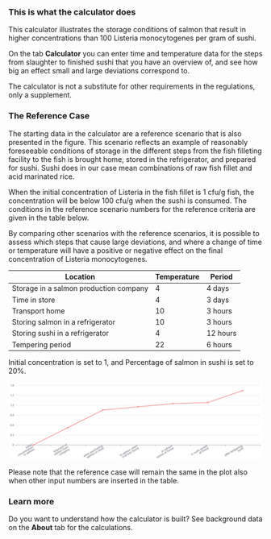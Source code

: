 ### This is what the calculator does

This calculator illustrates the storage conditions of salmon that result in higher concentrations than 100 Listeria monocytogenes per gram of sushi.

On the tab __Calculator__ you can enter time and temperature data for the steps from slaughter to finished sushi that you have an overview of, and see how big an effect small and large deviations correspond to. 

The calculator is not a substitute for other requirements in the regulations, only a supplement.

### The Reference Case

The starting data in the calculator are a reference scenario that is also presented in the figure. This scenario reflects an example of reasonably foreseeable conditions of storage in the different steps from the fish filleting facility to the fish is brought home, stored in the refrigerator, and prepared for sushi. Sushi does in our case mean combinations of raw fish fillet and acid marinated rice.  

When the initial concentration of Listeria in the fish fillet is 1 cfu/g fish, the concentration will be below 100 cfu/g when the sushi is consumed. The conditions in the reference scenario numbers for the reference criteria are given in the table below. 

By comparing other scenarios with the reference scenarios, it is possible to assess which steps that cause large deviations, and where a change of time or temperature will have a positive or negative effect on the final concentration of Listeria monocytogenes. 


| Location                               | Temperature  | Period   |
|----------------------------------------|--------------|----------|
| Storage in a salmon production company | 4            | 4 days   |
| Time in store                          | 4            | 3 days   |
| Transport home                         | 10           | 3 hours  |
| Storing salmon in a refrigerator       | 10           | 3 hours  |
| Storing sushi in a refrigerator        | 4            | 12 hours |
| Tempering period                       | 22           | 6 hours  |

Initial concentration is set to 1, and  Percentage of salmon in sushi is set to 20%.

![Reference scenario](./reference_line.png)

Please note that the reference case will remain the same in the plot also when other input numbers are inserted in the table. 
### Learn more 

Do you want to understand how the calculator is built? See background data on the __About__ tab for the calculations.
